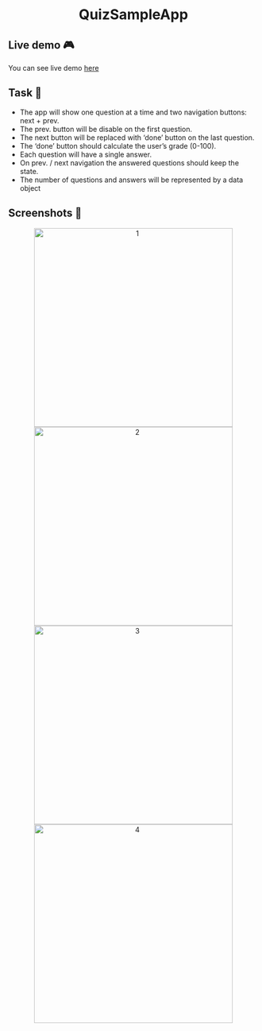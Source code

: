 
<div align="center">
  <h1>QuizSampleApp</h1>
</div>

## Live demo 🎮
You can see live demo [here](https://codesandbox.io/s/quizsampleapp-79btz) 

<div align="left">

## Task 📃
 - The app will show one question at a time and two navigation buttons:  next + prev.  
 - The prev. button will be disable on the first question.
 - The next button will be replaced with ‘done’ button on the last question. 
 - The ‘done’ button should calculate the user’s grade (0-100). 
 - Each question will have a single answer. 
 - On prev. / next navigation the answered questions should keep the state. 
 - The number of questions and answers will be represented by a data object
</div>

## Screenshots 🎴

<div align="center">
  <img width="400" src="https://user-images.githubusercontent.com/26820006/113538035-e6aa4c80-95e2-11eb-8e07-fa83096aa4bc.png" alt="1">
  <img width="400" src="https://user-images.githubusercontent.com/26820006/113538044-eca02d80-95e2-11eb-90af-77933920a86c.png" alt="2">
  <img width="400" src="https://user-images.githubusercontent.com/26820006/113538059-f32ea500-95e2-11eb-9510-8d59bbd7020b.png" alt="3">
  <img width="400" src="https://user-images.githubusercontent.com/26820006/113538067-f6c22c00-95e2-11eb-9a15-eedb301f6832.png" alt="4">
</div>
